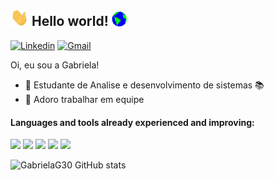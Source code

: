 ## <img src="https://github.com/GabrielaG30/GabrielaG30/blob/main/Hi.gif" width="29px"> Hello world!&nbsp;<img src="https://github.com/GabrielaG30/GabrielaG30/blob/main/Earth.gif" width="24px">

[![Linkedin](https://img.shields.io/badge/-LinkedIn-blue?style=flat&logo=Linkedin&logoColor=white)](https://www.linkedin.com/in/gabrielagon%C3%A7alvesj/)
[![Gmail](https://img.shields.io/badge/-Gmail-c14438?style=flat&logo=Gmail&logoColor=white)](https://mail.google.com/mail/u/0/?zx=vnb7xhnqbqpm#inbox?compose=new)

Oi, eu sou a Gabriela!

- 📖 Estudante de Analise e desenvolvimento de sistemas 📚 
- 🤝 Adoro trabalhar em equipe 
#### Languages and tools already experienced and improving:

<img height="25" src="https://img.shields.io/badge/HTML5-E34F26?style=for-the-badge&logo=html5&logoColor=white"></img>
<img height="25" src="https://img.shields.io/badge/CSS3-1572B6?style=for-the-badge&logo=css3&logoColor=white"></img>
<img height="25" src="https://img.shields.io/badge/JavaScript-323330?style=for-the-badge&logo=javascript&logoColor=F7DF1E"> </img>
<img height="25" src="https://img.shields.io/badge/Git-F05032?style=for-the-badge&logo=git&logoColor=white"> </img>
<img height="25" src="https://img.shields.io/badge/Node.js-43853D?style=for-the-badge&logo=node.js&logoColor=white"> </img>

![GabrielaG30 GitHub stats](https://github-readme-stats.vercel.app/api?username=GabrielaG30&show_icons=true&theme=dracula)

